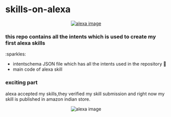 # skills-on-alexa

<p align="center">
  <a href="https://www.alexa.com/">
    <img  alt="alexa image" src="https://images.unsplash.com/photo-1518444065439-e933c06ce9cd?ixlib=rb-1.2.1&ixid=eyJhcHBfaWQiOjEyMDd9&auto=format&fit=crop&w=500&q=60"/>
  </a>
</p>
<h3>this repo contains all the intents which is used to create my first alexa skills</h3> :sparkles:

- intentschema JSON file which has all the intents used in the repository :eyes:
- main code of alexa skill

<h3>exciting part</h3>

alexa accepted my skills,they verified my skill submission and right now my skill is published in amazon indian store.

<p align="center">
 <a href"https://www.amazon.in/dp/B0839NB2H8">
    <img  alt="alexa image" src="https://github.com/Aman-zishan/skills-on-alexa/Screenshot from 2019-12-30 23-01-42.png"/>
  </a>
</p>
